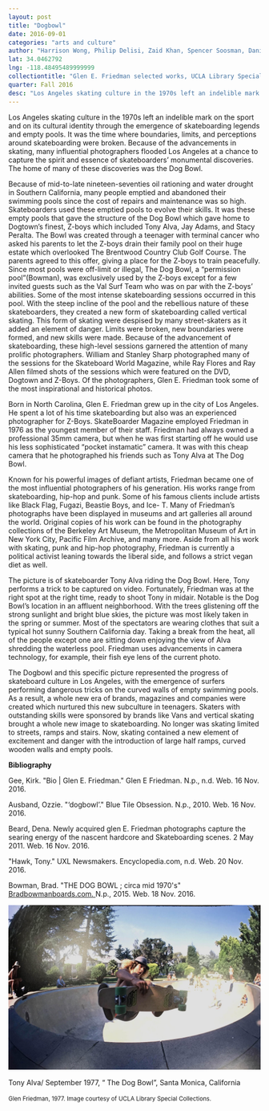 ```yaml
---
layout: post
title: "Dogbowl"
date: 2016-09-01
categories: "arts and culture"
author: "Harrison Wong, Philip Delisi, Zaid Khan, Spencer Soosman, Daniel Tapia"
lat: 34.0462792
lng: -118.48495489999999
collectiontitle: "Glen E. Friedman selected works, UCLA Library Special Collections"
quarter: Fall 2016
desc: "Los Angeles skating culture in the 1970s left an indelible mark on the sport and on its cultural identity through the emergence of skateboarding legends and empty pools. It was the time where boundaries, limits, and perceptions around skateboarding were broken. Because of the advancements in skating, many influential photographers flooded Los Angeles at a chance to capture the spirit and essence of skateboarders’ monumental discoveries. The home of many of these discoveries was the Dog Bowl."
---
```

Los Angeles skating culture in the 1970s left an indelible mark on the sport and on its cultural identity through the emergence of skateboarding legends and empty pools. It was the time where boundaries, limits, and perceptions around skateboarding were broken. Because of the advancements in skating, many influential photographers flooded Los Angeles at a chance to capture the spirit and essence of skateboarders’ monumental discoveries. The home of many of these discoveries was the Dog Bowl.

Because of mid-to-late nineteen-seventies oil rationing and water drought in Southern California, many people emptied and abandoned their swimming pools since the cost of repairs and maintenance was so high. Skateboarders used these emptied pools to evolve their skills. It was these empty pools that gave the structure of the Dog Bowl which gave home to Dogtown’s finest, Z-boys which included Tony Alva, Jay Adams, and Stacy Peralta. The Bowl was created through a teenager with terminal cancer who asked his parents to let the Z-boys drain their family pool on their huge estate which overlooked The Brentwood Country Club Golf Course. The parents agreed to this offer, giving a place for the Z-boys to train peacefully. Since most pools were off-limit or illegal, The Dog Bowl, a “permission pool”(Bowman), was exclusively used by the Z-boys except for a few invited guests such as the Val Surf Team who was on par with the Z-boys’ abilities. Some of the most intense skateboarding sessions occurred in this pool. With the steep incline of the pool and the rebellious nature of these skateboarders, they created a new form of skateboarding called vertical skating. This form of skating were despised by many street-skaters as it added an element of danger. Limits were broken, new boundaries were formed, and new skills were made. Because of the advancement of skateboarding, these high-level sessions garnered the attention of many prolific photographers. William and Stanley Sharp photographed many of the sessions for the Skateboard World Magazine, while Ray Flores and Ray Allen filmed shots of the sessions which were featured on the DVD, Dogtown and Z-Boys. Of the photographers, Glen E. Friedman took some of the most inspirational and historical photos.

Born in North Carolina, Glen E. Friedman grew up in the city of Los Angeles. He spent a lot of his time skateboarding but also was an experienced photographer for Z-Boys. SkateBoarder Magazine employed Friedman in 1976 as the youngest member of their staff. Friedman had always owned a professional 35mm camera, but when he was first starting off he would use his less sophisticated “pocket instamatic” camera. It was with this cheap camera that he photographed his friends such as Tony Alva at The Dog Bowl.

Known for his powerful images of defiant artists, Friedman became one of the most influential photographers of his generation. His works range from skateboarding, hip-hop and punk. Some of his famous clients include artists like Black Flag, Fugazi, Beastie Boys, and Ice- T. Many of Friedman’s photographs have been displayed in museums and art galleries all around the world. Original copies of his work can be found in the photography collections of the Berkeley Art Museum, the Metropolitan Museum of Art in New York City, Pacific Film Archive, and many more. Aside from all his work with skating, punk and hip-hop photography, Friedman is currently a political activist leaning towards the liberal side, and follows a strict vegan diet as well.

The picture is of skateboarder Tony Alva riding the Dog Bowl. Here, Tony performs a trick to be captured on video. Fortunately, Friedman was at the right spot at the right time, ready to shoot Tony in midair.  Notable is the Dog Bowl’s location in an affluent neighborhood.  With the trees glistening off the strong sunlight and bright blue skies, the picture was most likely taken in the spring or summer. Most of the spectators are wearing clothes that suit a typical hot sunny Southern California day. Taking a break from the heat, all of the people except one are sitting down enjoying the view of Alva shredding the waterless pool. Friedman uses advancements in camera technology, for example, their fish eye lens of the current photo.

The Dogbowl and this specific picture represented the progress of skateboard culture in Los Angeles, with the emergence of surfers performing dangerous tricks on the curved walls of empty swimming pools. As a result, a whole new era of brands, magazines and companies were created which nurtured this new subculture in teenagers. Skaters with outstanding skills were sponsored by brands like Vans and vertical skating brought a whole new image to skateboarding. No longer was skating limited to streets, ramps and stairs. Now, skating contained a new element of excitement and danger with the introduction of large half ramps, curved wooden walls and empty pools.


**Bibliography**

Gee, Kirk. &quot;Bio &#124; Glen E. Friedman.&quot; Glen E Friedman. N.p., n.d. Web. 16 Nov. 2016.

Ausband, Ozzie. &quot;‘dogbowl’.&quot; Blue Tile Obsession. N.p., 2010. Web. 16 Nov. 2016.

Beard, Dena. Newly acquired glen E. Friedman photographs capture the searing energy of the nascent hardcore and Skateboarding scenes. 2 May 2011. Web. 16 Nov. 2016.

&quot;Hawk, Tony.&quot; UXL Newsmakers. Encyclopedia.com, n.d. Web. 20 Nov. 2016.

Bowman, Brad. &quot;THE DOG BOWL ; circa mid 1970's&quot; <a target="_blank" href="http://www.bradbowmanboards.com" type="url">  Bradbowmanboards.com. </a> N.p., 2015. Web. 18 Nov. 2016. 


<img src='../images/dogbowl.jpg' alt='Skateboarder Tony Alva, is credited for doing the first documented front side aerial in the Dog Bowl (taken in Santa Monica by photographer Glen E. Friedman in September 1977).'>
<figcaption><p>Tony Alva/ September 1977, “ The Dog Bowl”, Santa Monica, California</p><p><small>Glen Friedman, 1977. Image courtesy of UCLA Library Special Collections.</small></p>

